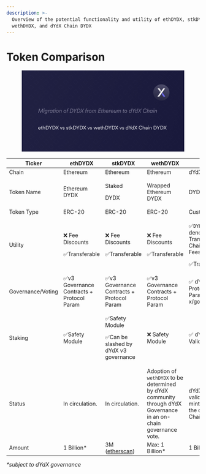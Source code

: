 ```yaml
---
description: >-
  Overview of the potential functionality and utility of ethDYDX, stkDYDX,
  wethDYDX, and dYdX Chain DYDX
---
```


# Token Comparison

<figure><img src="../.gitbook/assets/Overview and architecture" alt=""><figcaption></figcaption></figure>

<table><thead><tr><th width="139">Ticker</th><th>ethDYDX</th><th>stkDYDX</th><th>wethDYDX</th><th>DYDX</th></tr></thead><tbody><tr><td>Chain</td><td>Ethereum</td><td>Ethereum</td><td>Ethereum</td><td>dYdX Chain</td></tr><tr><td>Token Name</td><td>Ethereum DYDX</td><td><p>Staked </p><p>DYDX</p></td><td>Wrapped Ethereum DYDX</td><td>DYDX</td></tr><tr><td>Token Type</td><td>ERC-20</td><td>ERC-20</td><td>ERC-20</td><td>Custom</td></tr><tr><td>Utility</td><td><p>❌ Fee Discounts</p><p>✅Transferable</p></td><td><p>❌ Fee Discounts</p><p>✅Transferable</p></td><td><p>❌ Fee Discounts</p><p>✅Transferable</p></td><td><p>✅<code>DYDX</code>-denominated Transaction / Chain Gas Fees</p><p>✅Transferable</p></td></tr><tr><td>Governance/Voting</td><td>✅v3 Governance Contracts + Protocol Param</td><td>✅v3 Governance Contracts + Protocol Param</td><td>✅v3 Governance Contracts + Protocol Param</td><td>✅ dYdX Chain Protocol Parameters + x/gov module</td></tr><tr><td>Staking</td><td>✅Safety Module </td><td><p>✅Safety Module </p><p>✅Can be slashed by dYdX v3 governance</p></td><td>❌ Safety Module</td><td>✅ dYdX Chain Validators</td></tr><tr><td>Status</td><td>In circulation.</td><td>In circulation.</td><td>Adoption of <code>wethDYDX</code> to be determined by dYdX community through dYdX Governance in an on-chain governance vote.</td><td><p></p><p>dYdX Chain validators to mint DYDX on the dYdX Chain</p></td></tr><tr><td>Amount</td><td>1 Billion*</td><td>3M (<a href="https://etherscan.io/token/0x65f7ba4ec257af7c55fd5854e5f6356bbd0fb8ec">etherscan</a>)</td><td>Max: 1 Billion*</td><td>1 Billion*</td></tr></tbody></table>

_\*subject to dYdX governance_
